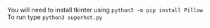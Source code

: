 You will need to install tkinter using ```python3 -m pip install Pillow```\
To run type ```python3 superhot.py```